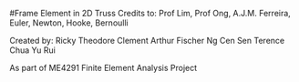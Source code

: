 #Frame Element in 2D Truss
Credits to: Prof Lim, Prof Ong, A.J.M. Ferreira, Euler, Newton, Hooke, Bernoulli

Created by:
Ricky Theodore
Clement Arthur Fischer
Ng Cen Sen Terence
Chua Yu Rui

As part of ME4291 Finite Element Analysis Project

